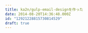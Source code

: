 ```yaml
---
title: ka2n/gulp-email-designを作った
date: 2014-08-20T14:36:48.000Z
id: "12921228815730814529"
draft: true
---
```

